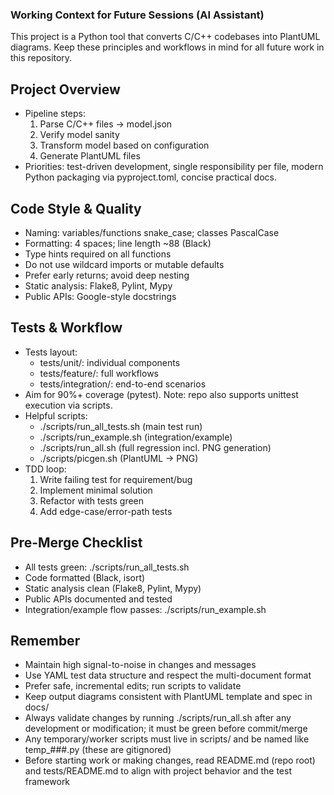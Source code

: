 ### Working Context for Future Sessions (AI Assistant)

This project is a Python tool that converts C/C++ codebases into PlantUML diagrams. Keep these principles and workflows in mind for all future work in this repository.

## Project Overview
- Pipeline steps:
  1) Parse C/C++ files → model.json
  2) Verify model sanity
  3) Transform model based on configuration
  4) Generate PlantUML files
- Priorities: test-driven development, single responsibility per file, modern Python packaging via pyproject.toml, concise practical docs.

## Code Style & Quality
- Naming: variables/functions snake_case; classes PascalCase
- Formatting: 4 spaces; line length ~88 (Black)
- Type hints required on all functions
- Do not use wildcard imports or mutable defaults
- Prefer early returns; avoid deep nesting
- Static analysis: Flake8, Pylint, Mypy
- Public APIs: Google-style docstrings

## Tests & Workflow
- Tests layout:
  - tests/unit/: individual components
  - tests/feature/: full workflows
  - tests/integration/: end-to-end scenarios
- Aim for 90%+ coverage (pytest). Note: repo also supports unittest execution via scripts.
- Helpful scripts:
  - ./scripts/run_all_tests.sh (main test run)
  - ./scripts/run_example.sh (integration/example)
  - ./scripts/run_all.sh (full regression incl. PNG generation)
  - ./scripts/picgen.sh (PlantUML → PNG)
- TDD loop:
  1) Write failing test for requirement/bug
  2) Implement minimal solution
  3) Refactor with tests green
  4) Add edge-case/error-path tests

## Pre-Merge Checklist
- All tests green: ./scripts/run_all_tests.sh
- Code formatted (Black, isort)
- Static analysis clean (Flake8, Pylint, Mypy)
- Public APIs documented and tested
- Integration/example flow passes: ./scripts/run_example.sh

## Remember
- Maintain high signal-to-noise in changes and messages
- Use YAML test data structure and respect the multi-document format
- Prefer safe, incremental edits; run scripts to validate
- Keep output diagrams consistent with PlantUML template and spec in docs/
- Always validate changes by running ./scripts/run_all.sh after any development or modification; it must be green before commit/merge
- Any temporary/worker scripts must live in scripts/ and be named like temp_###.py (these are gitignored)
- Before starting work or making changes, read README.md (repo root) and tests/README.md to align with project behavior and the test framework